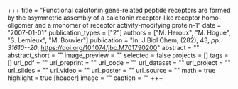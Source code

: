 +++
title = "Functional calcitonin gene-related peptide receptors are formed by the asymmetric assembly of a calcitonin receptor-like receptor homo-oligomer and a monomer of receptor activity-modifying protein-1"
date = "2007-01-01"
publication_types = ["2"]
authors = ["M. Heroux", "M. Hogue", "S. Lemieux", "M. Bouvier"]
publication = "In: J Biol Chem, (282), 43, _pp. 31610--20_, https://doi.org/10.1074/jbc.M701790200"
abstract = ""
abstract_short = ""
image_preview = ""
selected = false
projects = []
tags = []
url_pdf = ""
url_preprint = ""
url_code = ""
url_dataset = ""
url_project = ""
url_slides = ""
url_video = ""
url_poster = ""
url_source = ""
math = true
highlight = true
[header]
image = ""
caption = ""
+++

